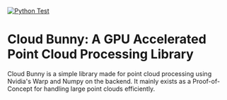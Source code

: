 [![Python Test](https://github.com/AkeelMedina22/Cloud-Bunny/actions/workflows/python-test.yml/badge.svg)](https://github.com/AkeelMedina22/Cloud-Bunny/actions/workflows/python-test.yml)

# Cloud Bunny: A GPU Accelerated Point Cloud Processing Library

Cloud Bunny is a simple library made for point cloud processing using Nvidia's Warp and Numpy on the backend. It mainly exists as a Proof-of-Concept for handling large point clouds efficiently.
